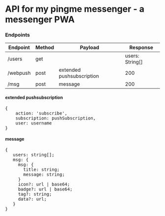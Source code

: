 # API for my pingme messenger - a messenger PWA

### Endpoints

Endpoint|Method|Payload|Response
---|---|---|---
/users|get||users: String[]
/webpush|post|extended pushsubscription|200
/msg|post|message|200



#### extended pushsubscription
<pre>
{
    action: 'subscribe',
    subscription: pushSubscription,
    user: username
}
</pre>

#### message
<pre>
{
   users: string[];
   msg: {
     msg: {
       title: string;
       message: string;
     }
     icon?: url | base64;
     badge?: url | base64;
     tag?: string;
     data?: url;
   }
}
</pre>

